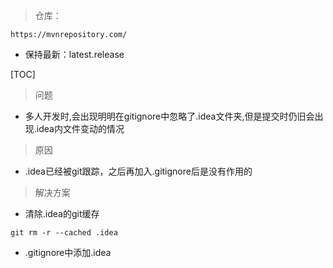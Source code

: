 > 仓库：
```
https://mvnrepository.com/
```
- 保持最新：latest.release

[TOC]
> 问题  
- 多人开发时,会出现明明在gitignore中忽略了.idea文件夹,但是提交时仍旧会出现.idea内文件变动的情况     
> 原因  
- .idea已经被git跟踪，之后再加入.gitignore后是没有作用的
> 解决方案  
- 清除.idea的git缓存
```
git rm -r --cached .idea
```
- .gitignore中添加.idea